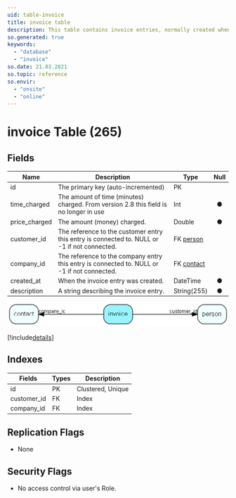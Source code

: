 ```yaml
---
uid: table-invoice
title: invoice table
description: This table contains invoice entries, normally created when an invoice is sent to a customer, and we want to update the balance.
so.generated: true
keywords:
  - "database"
  - "invoice"
so.date: 21.03.2021
so.topic: reference
so.envir:
  - "onsite"
  - "online"
---
```


# invoice Table (265)

## Fields

| Name | Description | Type | Null |
|------|-------------|------|:----:|
|id|The primary key (auto-incremented)|PK| |
|time\_charged|The amount of time (minutes) charged. From version 2.8 this field is no longer in use|Int|&#x25CF;|
|price\_charged|The amount (money) charged.|Double|&#x25CF;|
|customer\_id|The reference to the customer entry this entry is connected to. NULL or -1 if not connected.|FK [person](person.md)| |
|company\_id|The reference to the company entry this entry is connected to. NULL or -1 if not connected.|FK [contact](contact.md)| |
|created\_at|When the invoice entry was created.|DateTime|&#x25CF;|
|description|A string describing the invoice entry.|String(255)|&#x25CF;|


![invoice table relationship diagram](./media/invoice.png)

[!include[details](./includes/invoice.md)]

## Indexes

| Fields | Types | Description |
|--------|-------|-------------|
|id |PK |Clustered, Unique |
|customer\_id |FK |Index |
|company\_id |FK |Index |

## Replication Flags

* None

## Security Flags

* No access control via user's Role.

